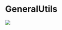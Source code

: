 # GeneralUtils

[![](https://jitpack.io/v/JL-III/GeneralUtils.svg)](https://jitpack.io/#JL-III/GeneralUtils)

